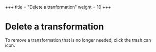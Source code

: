 +++
title = "Delete a tranformation"
weight = 10
+++

# Delete a transformation

To remove a transformation that is no longer needed, click the trash can icon.